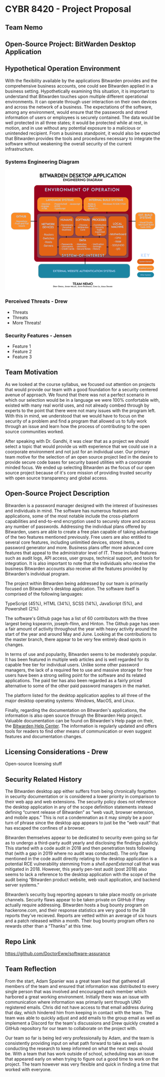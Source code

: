 # CYBR 8420 - Project Proposal
## Team Nemo

## Open-Source Project: BitWarden Desktop Application

## Hypothetical Operation Environment

With the flexibility available by the applications Bitwarden provides and the comprehensive business accounts, one could see Bitwarden applied in a business setting. Hypothetically examining this situation, it is important to understand that Bitwarden touches upon multiple different operational environments. It can operate through user interaction on their own devices and across the network of a business. The expectations of the software, among any environment, would ensure that the passwords and stored information of users or employees is securely contained. The data would be well protected in all three states; it would be protected while at rest, in motion, and in use without any potential exposure to a malicious or unintended recipient. From a business standpoint, it would also be expected that Bitwarden provides the tools and procedures necessary to integrate the software without weakening the overall security of the current infrastructure.

### Systems Engineering Diagram

![](Engineering%20View.jpg)

### Perceived Threats - Drew

- Threats
- Threats
- More Threats!

### Security Features - Jensen

- Feature 1
- Feature 2
- Feature 3

## Team Motivation

As we looked at the course syllabus, we focused out attention on projects that would provide our team with a good foundation for a security centered avenue of approach.  We found that there was not a perfect scenario in which our selection would be in a language we were 100% confortable with, existed with many real world uses, and not already combed through by experts to the point that there were not many issues with the program left.  With this in mind, we understood that we would have to focus on the security of a problem and find a program that allowed us to fully work through an issue and learn how the process of contributing to the open source communities worked.

After speaking with Dr. Gandhi, it was clear that as a project we should select a topic that would provide us with experience that we could use in a coorporate environment and not just for an individual user. Our primary team motive for the selection of an open source project lied in the desire to provide secure code bases for security based utilities with a coorporate minded focus.  We ended up selecting Bitwarden as the focus of our open source project because of it's core mission of providing trusted security with open source transparency and global access.

## Open-Source Project Description

Bitwarden is a password manager designed with the interest of businesses and individuals in mind. The software has numerous features and applications, some of the most notable include the cross-platform capabilities and end-to-end encryption used to securely store and access any number of passwords. Addressing the individual plans offered by Bitwarden, users are able to create a free plan capable of taking advantage of the two features mentioned previously. Free users are also entitled to several core features, including unlimitied devices, stored items, a password generator and more. Business plans offer more advanced core features that appeal to the administrator level of IT. These include features such as audit logs, API access, user groups, technical support, and tools for integration. It is also important to note that the individuals who receive the business Bitwarden accounts also receive all the features provided by Bitwarden's individual program.

The project within Bitwarden being addressed by our team is primarily focused on Bitwarden's desktop application. The software itself is comprised of the following languages:

TypeScript (45%), HTML (34%), SCSS (14%), JavaScript (5%), and Powershell (2%)

The software's Github page has a list of 60 contributors with the three largest being kspearrin, joseph-flinn, and Hinton. The Github page has seen a fair amount of activity throughout the year with heavy activity around the start of the year and around May and June. Looking at the contributions to the master branch, there appear to be very few entirely dead spots in changes.

In terms of use and popularity, Bitwarden seems to be moderately popular. It has been featured in multiple web articles and is well regarded for its capable free tier for individual users. Unlike some other password managers, the lack of a required fee to use and massive storage for free users have been a strong selling point for the software and its related applications. The paid tier has also been regarded as a fairly priced alternative to some of the other paid password managers in the market.

The platform listed for the desktop application applies to all three of the major desktop operating systems: Windows, MacOS, and Linux.

Finally, regarding the documentation on Bitwarden's applications, the information is also open source through the Bitwarden Help project. Valuable documentation can be found on Bitwarden's Help page on their, the [Bitwarden Help Center](https://bitwarden.com/help/ "Bitwarden's Help Center"). The information is regularly updated and offers tools for readers to find other means of communication or even suggest features and documentation changes.

## Licensing Considerations - Drew

Open-source licensing stuff

## Security Related History

The Bitwarden desktop app either suffers from being chronically forgotten in security documentation or is considered a lower priority in comparison to their web app and web extensions. The security policy does not reference the desktop application in any of the scope definition statements instead defining “current release of Bitwarden” as “web vault, browser extension, and mobile apps.” This is not a condemnation as it may simply be a poor turn of phrase since the desktop app appears to just be the “web vault” that has escaped the confines of a browser. 

Bitwarden themselves appear to be dedicated to security even going so far as to undergo a third-party audit yearly and disclosing the findings publicly. This started with a code audit in 2018 and then penetration tests following that (with a gap in 2019 where no audit was conducted). The only flaw mentioned in the code audit directly relating to the desktop application is a potential RCE vulnerability stemming from a *shell.openExternal* call that was mitigated in 2018. However, this yearly pen-test audit (post 2018) also seems to lack a reference to the desktop application with the scope of the audit being “Bitwarden product website, web vault application, and backend server systems.”

Bitwarden’s security bug reporting appears to take place mostly on private channels. Security flaws appear to be taken private on GitHub if they actually require addressing. Bitwarden hosts a bug bounty program on hackerone.com, and their response statistics are very good to the 38 reports they’ve recieved. Reports are vetted within an average of six hours and a patch released within a month. Their bug bounty program offers no rewards other than a “Thanks” at this time.


## Repo Link

https://github.com/DoctorEww/software-assurance

## Team Reflection

From the start, Adam Spanier was a great team lead that gathered all members of the team and ensured that information was distributed to every single person that was involved and encouraged each member which harbored a great working environment.  Initially there was an issue with communication where information was primarily sent through UNO registered emails.  Chris did not have access to that email address during that day, which hindered him from keeping in contact with the team.  The team was able to quickly adjust and add emails to the group email as well as implement a Discord for the team's discussions and Drew quickly created a GitHub repository for our team to collaborate on the project with.

Our team so far is being led very professionally by Adam, and the team is consistently providing input on what path forward to take as well as conducting the research to keep informed on what the next steps should be.  With a team that has work outside of school, scheduling was an issue that appeared early on when trying to figure out a good time to work on the project.  The team however was very flexible and quick in finding a time that worked with everyone.  
